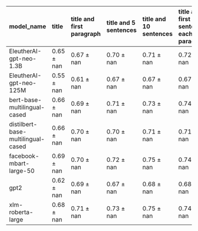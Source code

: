 | model_name                         | title          | title and first paragraph   | title and 5 sentences   | title and 10 sentences   | title and first sentence each paragraph   | raw text           |
|:-----------------------------------|:---------------|:----------------------------|:------------------------|:-------------------------|:------------------------------------------|:-------------------|
| EleutherAI-gpt-neo-1.3B            | 0.65 $\pm$ nan | 0.67 $\pm$ nan              | 0.70 $\pm$ nan          | 0.71 $\pm$ nan           | 0.72 $\pm$ nan                            | 0                  |
| EleutherAI-gpt-neo-125M            | 0.55 $\pm$ nan | 0.61 $\pm$ nan              | 0.67 $\pm$ nan          | 0.67 $\pm$ nan           | 0.67 $\pm$ nan                            | 0.70 $\pm$ nan     |
| bert-base-multilingual-cased       | 0.66 $\pm$ nan | 0.69 $\pm$ nan              | 0.71 $\pm$ nan          | 0.73 $\pm$ nan           | 0.74 $\pm$ nan                            | 0.73 $\pm$ nan     |
| distilbert-base-multilingual-cased | 0.66 $\pm$ nan | 0.70 $\pm$ nan              | 0.70 $\pm$ nan          | 0.71 $\pm$ nan           | 0.71 $\pm$ nan                            | 0.71 $\pm$ nan     |
| facebook-mbart-large-50            | 0.69 $\pm$ nan | 0.70 $\pm$ nan              | 0.72 $\pm$ nan          | 0.75 $\pm$ nan           | 0.74 $\pm$ nan                            | **0.76 $\pm$ nan** |
| gpt2                               | 0.62 $\pm$ nan | 0.69 $\pm$ nan              | 0.67 $\pm$ nan          | 0.68 $\pm$ nan           | 0.68 $\pm$ nan                            | 0.72 $\pm$ nan     |
| xlm-roberta-large                  | 0.68 $\pm$ nan | 0.71 $\pm$ nan              | 0.73 $\pm$ nan          | 0.75 $\pm$ nan           | 0.74 $\pm$ nan                            | 0.75 $\pm$ nan     |